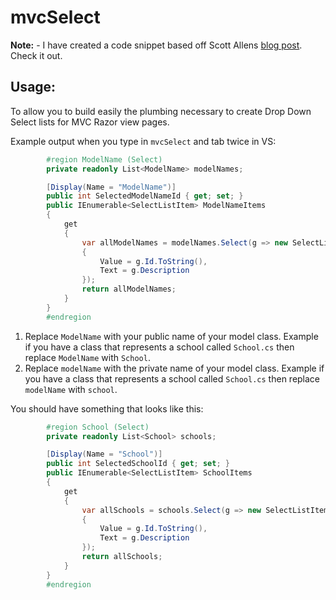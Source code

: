 # mvcSelect

**Note:** - I have created a code snippet based off Scott Allens <a href="http://odetocode.com/blogs/scott/archive/2013/03/11/dropdownlistfor-with-asp-net-mvc.aspx" target="_blank">blog post</a>. Check it out.

## Usage:

To allow you to build easily the plumbing necessary to create Drop Down Select lists for MVC Razor view pages.

Example output when you type in `mvcSelect` and tab twice in VS:

```c#
        #region ModelName (Select)
        private readonly List<ModelName> modelNames;

        [Display(Name = "ModelName")]
        public int SelectedModelNameId { get; set; }
        public IEnumerable<SelectListItem> ModelNameItems
        {
            get
            {
                var allModelNames = modelNames.Select(g => new SelectListItem
                {
                    Value = g.Id.ToString(),
                    Text = g.Description
                });
                return allModelNames;
            }
        }
        #endregion
```

1. Replace `ModelName` with your public name of your model class. Example if you have a class that represents a school called `School.cs` then replace `ModelName` with `School`.
2. Replace `modelName` with the private name of your model class. Example if you have a class that represents a school called `School.cs` then replace `modelName` with `school`.

You should have something that looks like this:

```c#
        #region School (Select)
        private readonly List<School> schools;

        [Display(Name = "School")]
        public int SelectedSchoolId { get; set; }
        public IEnumerable<SelectListItem> SchoolItems
        {
            get
            {
                var allSchools = schools.Select(g => new SelectListItem
                {
                    Value = g.Id.ToString(),
                    Text = g.Description
                });
                return allSchools;
            }
        }
        #endregion
```